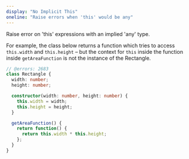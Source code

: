 ```yaml
---
display: "No Implicit This"
oneline: "Raise errors when 'this' would be any"
---
```


Raise error on 'this' expressions with an implied 'any' type.

For example, the class below returns a function which tries to access `this.width` and `this.height` – but the context
for `this` inside the function inside `getAreaFunction` is not the instance of the Rectangle.

```ts twoslash
// @errors: 2683
class Rectangle {
  width: number;
  height: number;

  constructor(width: number, height: number) {
    this.width = width;
    this.height = height;
  }

  getAreaFunction() {
    return function() {
      return this.width * this.height;
    };
  }
}
```
